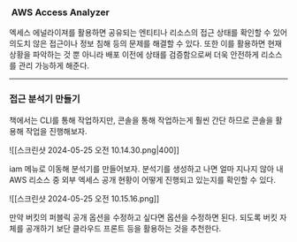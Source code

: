 
###  AWS Access Analyzer

엑세스 에널라이져를 활용하면 공유되는 엔티티나 리소스의 접근 상태를 확인할 수 있어 의도치 않은 접근이나 정보 침해 등의 문제를 해결할 수 있다.
또한 이를 활용하면 현재 상황을 파악하는 것 뿐 아니라 배포 이전에 상태를 검증함으로써 더욱 안전하게 리소스를 관리 가능하게 해준다.
___
### 접근 분석기 만들기

책에서는 CLI를 통해 작업하지만, 콘솔을 통해 작업하는게 훨씬 간단 하므로 콘솔을 활용해 작업을 진행해보자.

![[스크린샷 2024-05-25 오전 10.14.30.png|400]]

iam 메뉴로 이동해 분석기를 만들어보자. 분석기를 생성하고 나면 얼마 지나지 않아  내 AWS 리소스 중 외부 엑세스 공개 현황이 어떻게 진행되고 있는지를 확인할 수 있다.

![[스크린샷 2024-05-25 오전 10.15.16.png]]

만약 버킷의 퍼블릭 공개 옵션을 수정하고 싶다면 옵션을 수정하면 된다. 되도록 버킷 자체를 공개하기 보단 클라우드 프론트 등을 활용하는 것을 추천한다.
